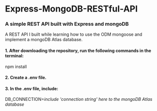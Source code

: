 # Express-MongoDB-RESTful-API
<h3>A simple REST API built with Express and mongoDB</h3>

<p>A REST API I built while learning how to use the ODM mongoose and implement a mongoDB Atlas database.</p>

<h4>1. After downloading the repository, run the following commands in the terminal:</h4>
<p>npm install</p>

<h4>2. Create a .env file.</h4>

<h4>3. In the .env file, include:</h4> 
<p>DB_CONNECTION=<em>include 'connection string' here to the mongoDB Atlas database</em></p>

